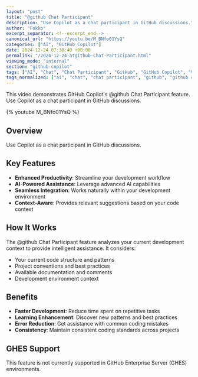 ```yaml
---
layout: "post"
title: "@github Chat Participant"
description: "Use Copilot as a chat participant in GitHub discussions."
author: "Fokko"
excerpt_separator: <!--excerpt_end-->
canonical_url: "https://youtu.be/M_BNfo01YsQ"
categories: ["AI", "GitHub Copilot"]
date: 2024-12-24 07:38:40 +00:00
permalink: "/2024-12-24-atgithub-Chat-Participant.html"
viewing_mode: "internal"
section: "github-copilot"
tags: ["AI", "Chat", "Chat Participant", "GitHub", "GitHub Copilot", "Videos"]
tags_normalized: ["ai", "chat", "chat participant", "github", "github copilot", "videos"]
---
```


This video demonstrates GitHub Copilot's @github Chat Participant feature. Use Copilot as a chat participant in GitHub discussions.<!--excerpt_end-->

{% youtube M_BNfo01YsQ %}

## Overview

Use Copilot as a chat participant in GitHub discussions.

## Key Features

- **Enhanced Productivity**: Streamline your development workflow
- **AI-Powered Assistance**: Leverage advanced AI capabilities
- **Seamless Integration**: Works naturally within your development environment
- **Context-Aware**: Provides relevant suggestions based on your code context

## How It Works

The @github Chat Participant feature analyzes your current development context to provide intelligent assistance. It considers:

- Your current code structure and patterns
- Project conventions and best practices
- Available documentation and comments
- Development environment context

## Benefits

- **Faster Development**: Reduce time spent on repetitive tasks
- **Learning Enhancement**: Discover new patterns and best practices
- **Error Reduction**: Get assistance with common coding mistakes
- **Consistency**: Maintain consistent coding standards across projects

## GHES Support

This feature is not currently supported in GitHub Enterprise Server (GHES) environments.
